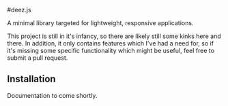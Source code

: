 #deez.js

A minimal library targeted for lightweight, responsive applications.

This project is still in it's infancy, so there are likely still some kinks here and there. In addition, it only contains features which I've had a need for, so if it's missing some specific functionality which might be useful, feel free to submit a pull request.

## Installation

Documentation to come shortly.